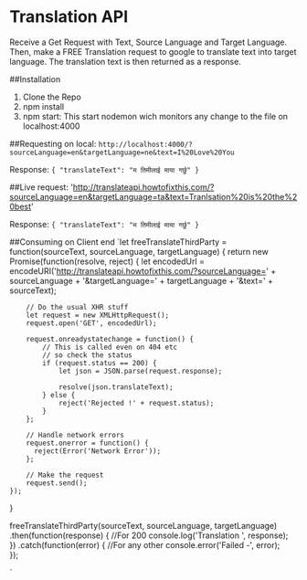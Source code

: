Translation API
===============

Receive a Get Request with Text, Source Language and Target Language. Then, make a FREE Translation request to google to translate text into target language. The translation text is then returned as a response.

##Installation
1. Clone the Repo
2. npm install
3. npm start: This start nodemon wich monitors any change to the file on localhost:4000

##Requesting on local:
`http://localhost:4000/?sourceLanguage=en&targetLanguage=ne&text=I%20Love%20You`

Response:
`{
  "translateText": "म तिमीलाई माया गर्छु"
}`

##Live request:
'http://translateapi.howtofixthis.com/?sourceLanguage=en&targetLanguage=ta&text=Tranlsation%20is%20the%20best'

Response:
`{
  "translateText": "म तिमीलाई माया गर्छु"
}`

##Consuming on Client end
`let freeTranslateThirdParty = function(sourceText, sourceLanguage, targetLanguage) {
    return new Promise(function(resolve, reject) {
        let encodedUrl = encodeURI('http://translateapi.howtofixthis.com/?sourceLanguage=' + sourceLanguage + '&targetLanguage=' + targetLanguage + '&text=' + sourceText);

        // Do the usual XHR stuff
        let request = new XMLHttpRequest();
        request.open('GET', encodedUrl);

        request.onreadystatechange = function() {
            // This is called even on 404 etc
            // so check the status
            if (request.status == 200) {
                let json = JSON.parse(request.response);

                resolve(json.translateText);
            } else {
                reject('Rejected !' + request.status);
            }
        };

        // Handle network errors
        request.onerror = function() {
          reject(Error('Network Error'));
        };

        // Make the request
        request.send();
    });
}

freeTranslateThirdParty(sourceText, sourceLanguage, targetLanguage)
.then(function(response) { //For 200
    console.log('Translation ', response);        
})
.catch(function(error) { //For any other
    console.error('Failed -', error);     
});

`